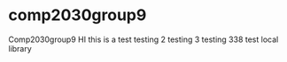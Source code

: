 # comp2030group9
Comp2030group9
HI this is a test
testing 2
testing 3
testing 338
test local library 